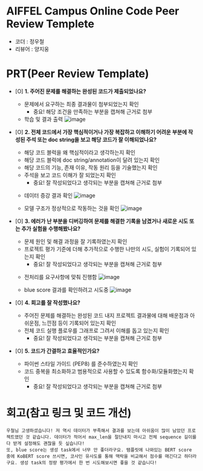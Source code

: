 # AIFFEL Campus Online Code Peer Review Templete
- 코더 : 정우철
- 리뷰어 : 양지웅


# PRT(Peer Review Template)
- [O]  **1. 주어진 문제를 해결하는 완성된 코드가 제출되었나요?**
    - 문제에서 요구하는 최종 결과물이 첨부되었는지 확인
        - 중요! 해당 조건을 만족하는 부분을 캡쳐해 근거로 첨부
    * 학습 및 결과 출력
    ![image](https://github.com/user-attachments/assets/b8bec290-c8f0-4b2b-81e5-2474da939ef0)

- [O]  **2. 전체 코드에서 가장 핵심적이거나 가장 복잡하고 이해하기 어려운 부분에 작성된 
주석 또는 doc string을 보고 해당 코드가 잘 이해되었나요?**
    - 해당 코드 블럭을 왜 핵심적이라고 생각하는지 확인
    - 해당 코드 블럭에 doc string/annotation이 달려 있는지 확인
    - 해당 코드의 기능, 존재 이유, 작동 원리 등을 기술했는지 확인
    - 주석을 보고 코드 이해가 잘 되었는지 확인
        - 중요! 잘 작성되었다고 생각되는 부분을 캡쳐해 근거로 첨부
    * 데이터 증강 결과 확인
    ![image](https://github.com/user-attachments/assets/2c328a2a-3ba6-4da7-a6d4-ad07898ce39a)

    * 모델 구조가 정상적으로 작동하는 것을 확인
    ![image](https://github.com/user-attachments/assets/1f065b0b-50f4-4d61-a780-83b8ff7b3bff)

- [O]  **3. 에러가 난 부분을 디버깅하여 문제를 해결한 기록을 남겼거나
새로운 시도 또는 추가 실험을 수행해봤나요?**
    - 문제 원인 및 해결 과정을 잘 기록하였는지 확인
    - 프로젝트 평가 기준에 더해 추가적으로 수행한 나만의 시도, 
    실험이 기록되어 있는지 확인
        - 중요! 잘 작성되었다고 생각되는 부분을 캡쳐해 근거로 첨부
    * 전처리를 요구사항에 맞춰 진행함
    ![image](https://github.com/user-attachments/assets/f9406ec0-5334-49f5-aa1d-f47e04f38c81)

    * blue score 결과를 확인하려고 시도중
    ![image](https://github.com/user-attachments/assets/cf452b33-8a12-4a4d-ba7e-c8cd6306e52d)
    
- [O]  **4. 회고를 잘 작성했나요?**
    - 주어진 문제를 해결하는 완성된 코드 내지 프로젝트 결과물에 대해
    배운점과 아쉬운점, 느낀점 등이 기록되어 있는지 확인
    - 전체 코드 실행 플로우를 그래프로 그려서 이해를 돕고 있는지 확인
        - 중요! 잘 작성되었다고 생각되는 부분을 캡쳐해 근거로 첨부
        
- [O]  **5. 코드가 간결하고 효율적인가요?**
    - 파이썬 스타일 가이드 (PEP8) 를 준수하였는지 확인
    - 코드 중복을 최소화하고 범용적으로 사용할 수 있도록 함수화/모듈화했는지 확인
        - 중요! 잘 작성되었다고 생각되는 부분을 캡쳐해 근거로 첨부


# 회고(참고 링크 및 코드 개선)
```
우철님 고생하셨습니다! 저 역시 데이터가 부족해서 결과를 보는데 아쉬움이 많이 남았던 프로젝트였던 것 같습니다. 데이터가 적어서 max_len을 절단내지 마시고 전체 sequence 길이를 다 받게 설정해도 괜찮을 듯 싶습니다!
또, blue score는 생성 task에서 너무 안 좋더라구요. 탬플릿에 나와있는 BERT score 중에 KoBERT score 쓰시면, 코사인 유사도를 통해 맥락을 비교해서 점수를 매긴다고 하더라구요. 생성 task의 정량 평가에서 한 번 시도해보시면 좋을 것 같습니다!
```
